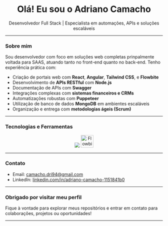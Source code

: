 <h1 align="center">Olá! Eu sou o Adriano Camacho </h1>
<p align="center">Desenvolvedor Full Stack | Especialista em automações, APIs e soluções escaláveis</p>

---

###  Sobre mim

Sou desenvolvedor com foco em soluções web completas prinpalmente voltada para SAAS, atuando tanto no front-end quanto no back-end. Tenho experiência prática com:

- Criação de portais web com **React**, **Angular**, **Tailwind CSS**, e **Flowbite**
- Desenvolvimento de **APIs RESTful** com **Node.js**
- Documentação de APIs com **Swagger**
- Integrações complexas com **sistemas financeiros e CRMs**
- Automatizações robustas com **Puppeteer**
- Utilização de banco de dados **MongoDB** em ambientes escaláveis
- Organização e entrega com **metodologias ágeis (Scrum)**

---

### Tecnologias e Ferramentas

<p align="center">
  <img src="https://skillicons.dev/icons?i=js,ts,nodejs,react,angular,html,css,tailwind,mongodb,github,vite" />
  <img src="https://flowbite.com/docs/images/logo.svg" alt="Flowbite" width="40" />
</p>


---

###  Contato

- Email: [camacho.dri94@gmail.com](mailto:camacho.dri94@gmail.com)  
- LinkedIn: [linkedin.com/in/adriano-camacho-1151841b0](https://www.linkedin.com/in/adriano-camacho-1151841b0/)

---

### Obrigado por visitar meu perfil

Fique à vontade para explorar meus repositórios e entrar em contato para colaborações, projetos ou oportunidades!

---
